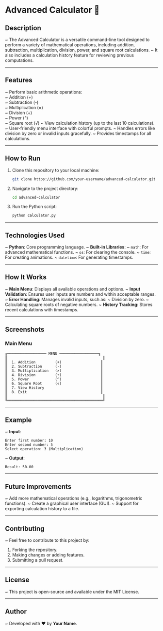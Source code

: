 
# Advanced Calculator 🧮

## **Description**
~ The Advanced Calculator is a versatile command-line tool designed to perform a variety of mathematical operations, including addition, subtraction, multiplication, division, power, and square root calculations. 
~ It also includes a calculation history feature for reviewing previous computations.

---

## **Features**
~ Perform basic arithmetic operations:  
  ~ Addition (+)  
  ~ Subtraction (-)  
  ~ Multiplication (×)  
  ~ Division (÷)  
  ~ Power (^)  
  ~ Square root (√)
~ View calculation history (up to the last 10 calculations).
~ User-friendly menu interface with colorful prompts.
~ Handles errors like division by zero or invalid inputs gracefully.
~ Provides timestamps for all calculations.

---

## **How to Run**
1. Clone this repository to your local machine:
   ```bash
   git clone https://github.com/your-username/advanced-calculator.git
   ```
2. Navigate to the project directory:
   ```bash
   cd advanced-calculator
   ```
3. Run the Python script:
   ```bash
   python calculator.py
   ```

---

## **Technologies Used**
~ **Python**: Core programming language.
~ **Built-in Libraries**:
  ~ `math`: For advanced mathematical functions.
  ~ `os`: For clearing the console.
  ~ `time`: For creating animations.
  ~ `datetime`: For generating timestamps.

---

## **How It Works**
~ **Main Menu**: Displays all available operations and options.
~ **Input Validation**: Ensures user inputs are numbers and within acceptable ranges.
~ **Error Handling**: Manages invalid inputs, such as:
  ~ Division by zero.
  ~ Calculating square roots of negative numbers.
~ **History Tracking**: Stores recent calculations with timestamps.

---

## **Screenshots**
### Main Menu
```
╔══════════════════ MENU ══════════════════╗
║                                            ║
║  1. Addition         (+)                  ║
║  2. Subtraction      (-)                  ║
║  3. Multiplication   (×)                  ║
║  4. Division         (÷)                  ║
║  5. Power            (^)                  ║
║  6. Square Root      (√)                  ║
║  7. View History                          ║
║  8. Exit                                  ║
║                                            ║
╚════════════════════════════════════════════╝
```

---

## **Example**
~ **Input**:
```
Enter first number: 10
Enter second number: 5
Select operation: 3 (Multiplication)
```
~ **Output**:
```
Result: 50.00
```

---

## **Future Improvements**
~ Add more mathematical operations (e.g., logarithms, trigonometric functions).
~ Create a graphical user interface (GUI).
~ Support for exporting calculation history to a file.

---

## **Contributing**
~ Feel free to contribute to this project by:
  1. Forking the repository.
  2. Making changes or adding features.
  3. Submitting a pull request.

---

## **License**
~ This project is open-source and available under the MIT License.

---

## **Author**
~ Developed with ❤️ by **Your Name**.
